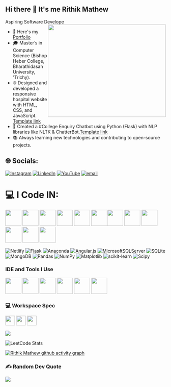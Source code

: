 ## Hi there 👋 It's me Rithik Mathew

Aspiring Software Develope 
<img align="right" width="370" height="290" src="https://i.pinimg.com/originals/47/f0/34/47f0342cec72b800463bf003eac1257e.gif">
- 🔭 Here's my [Portfolio](https://rithikmathew.web.app)                                                 
- 🎓 Master’s in Computer Science (Bishop Heber College, Bharathidasan University, 'Trichy).
- 🌐 Designed and developed a responsive hospital website with HTML, CSS, and JavaScript. [Template link](https://rithik-hosiptal-website-template.netlify.app/)
- 🤖 Created a #College Enquiry Chatbot using Python (Flask) with NLP libraries like NLTK & ChatterBot.[Template link](https://rithik007.pythonanywhere.com/)
- 📚 Always learning new technologies and contributing to open-source projects.
## 🌐 Socials:
[![Instagram](https://img.shields.io/badge/Instagram-%23E4405F.svg?logo=Instagram&logoColor=white)](https://instagram.com/rithik_007_mathew) [![LinkedIn](https://img.shields.io/badge/LinkedIn-%230077B5.svg?logo=linkedin&logoColor=white)](https://linkedin.com/in/rithik007) [![YouTube](https://img.shields.io/badge/YouTube-%23FF0000.svg?logo=YouTube&logoColor=white)](https://youtube.com/@@RMeditZ) [![email](https://img.shields.io/badge/Email-D14836?logo=gmail&logoColor=white)](mailto:rithikmathew007@gmail.com) 

# 💻 I Code IN:
<img height="50" width="50" src="https://img.icons8.com/color/48/000000/python.png" /> <img height="50" width="50" src="https://img.icons8.com/color/48/000000/java-coffee-cup-logo.png" /> <img height="50" width="50" src="https://img.icons8.com/color/48/000000/html-5.png" /> <img height="50" width="50" src="https://img.icons8.com/color/48/000000/css3.png" /> <img height="50" width="50" src="https://img.icons8.com/color/48/000000/bootstrap.png" /> <img height="50" width="50" src="https://img.icons8.com/color/48/000000/javascript.png"/><img height="50" width="50" src="https://img.icons8.com/color/48/000000/tensorflow.png"/> <img height="50" width="50" src="https://img.icons8.com/color/48/000000/react-native.png"/> <img height="50" width="50" src="https://img.icons8.com/color/48/000000/mysql-logo.png"/> <img height="50" width="50" src="https://img.icons8.com/color/48/000000/mongodb.png"/> <img height="50" width="50" src="https://img.icons8.com/color/48/000000/nodejs.png"/> <img height="50" width="50" src="https://img.icons8.com/color/48/000000/github.png"/>

![Netlify](https://img.shields.io/badge/netlify-%23000000.svg?style=plastic&logo=netlify&logoColor=#00C7B7) ![Flask](https://img.shields.io/badge/flask-%23000.svg?style=plastic&logo=flask&logoColor=white) ![Anaconda](https://img.shields.io/badge/Anaconda-%2344A833.svg?style=plastic&logo=anaconda&logoColor=white) ![Angular.js](https://img.shields.io/badge/angular.js-%23E23237.svg?style=plastic&logo=angularjs&logoColor=white) ![MicrosoftSQLServer](https://img.shields.io/badge/Microsoft%20SQL%20Server-CC2927?style=plastic&logo=microsoft%20sql%20server&logoColor=white) ![SQLite](https://img.shields.io/badge/sqlite-%2307405e.svg?style=plastic&logo=sqlite&logoColor=white) ![MongoDB](https://img.shields.io/badge/MongoDB-%234ea94b.svg?style=plastic&logo=mongodb&logoColor=white) ![Pandas](https://img.shields.io/badge/pandas-%23150458.svg?style=plastic&logo=pandas&logoColor=white) ![NumPy](https://img.shields.io/badge/numpy-%23013243.svg?style=plastic&logo=numpy&logoColor=white) ![Matplotlib](https://img.shields.io/badge/Matplotlib-%23ffffff.svg?style=plastic&logo=Matplotlib&logoColor=black) ![scikit-learn](https://img.shields.io/badge/scikit--learn-%23F7931E.svg?style=plastic&logo=scikit-learn&logoColor=white) ![Scipy](https://img.shields.io/badge/SciPy-%230C55A5.svg?style=plastic&logo=scipy&logoColor=%white)


### IDE and Tools I Use
<img height="50" width="50" src="https://img.icons8.com/color/48/000000/visual-studio-code-2019.png"/> <img height="50" width="50" src="https://img.icons8.com/color/48/000000/pycharm.png"/> <img height="50" width="50" src="https://img.icons8.com/color/50/000000/git.png"/> <img height="50" width="50" src="https://img.icons8.com/dusk/64/000000/anaconda.png"/> <img height="50" src="https://img.icons8.com/officel/480/null/java-eclipse.png"/> <img height="50" width="50" src="https://img.icons8.com/doodle/48/000000/adobe-photoshop.png"/>

### 💻 Workspace Spec
<img height="30" src="https://img.shields.io/badge/ASUS-VivoBook-ED1C24?style=for-the-badge&logo=apple&logoColor=white"/> <img height="30" src="https://img.shields.io/badge/INTEL-Corei5-76B900?style=for-the-badge&logo=nvidia&logoColor=white"/> <img height="30" src="https://img.shields.io/badge/SSDOne-TerasStorage-ED1C24?style=for-the-badge&logo=amd&logoColor=white"/> 

![](https://github-readme-stats.vercel.app/api/top-langs/?username=rithikmathew&theme=radical&hide_border=false&include_all_commits=true&count_private=false&layout=compact)

![LeetCode Stats](https://leetcard.jacoblin.cool/RithikMathew007?theme=dark&font=Marcellus&ext=contest)

[![Rithik Mathew github activity graph](https://github-readme-activity-graph.vercel.app/graph?username=rithikmathew&bg_color=050505&color=ffffff&line=294cff&point=ff0f0f&area=true&hide_border=true)](https://github.com/ashutosh00710/github-readme-activity-graph)
### ✍️ Random Dev Quote
![](https://quotes-github-readme.vercel.app/api?type=horizontal&theme=gruvbox)
